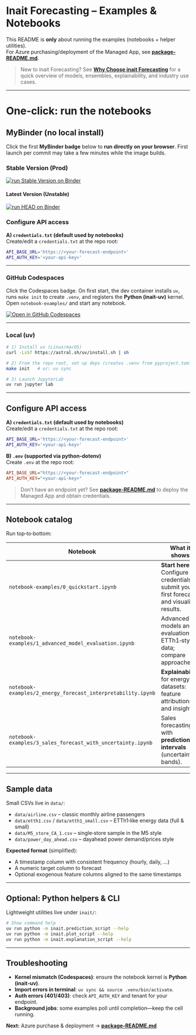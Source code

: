
# Inait Forecasting – Examples & Notebooks

This README is **only** about running the examples (notebooks + helper utilities).  
For Azure purchasing/deployment of the Managed App, see **[package-README.md](./package-README.md)**.

> New to inait Forecasting? See **[Why Choose inait Forecasting](./package-README.md#why-choose-inait-forecasting)** for a quick overview of models, ensembles, explainability, and industry use cases.

---

# One‑click: run the notebooks

## MyBinder (no local install)
Click the first **MyBinder badge** below to **run directly on your browser**.
First launch per commit may take a few minutes while the image builds.

### Stable Version (Prod)

[![run Stable Version on Binder](https://mybinder.org/badge_logo.svg)](https://mybinder.org/v2/gh/inait-external/inait-forecast-docs/prod)
#### Latest Version (Unstable)

[![run HEAD on Binder](https://mybinder.org/badge_logo.svg)](https://mybinder.org/v2/gh/inait-external/inait-forecast-docs/HEAD)

### Configure API access

**A) `credentials.txt` (default used by notebooks)**  
Create/edit a `credentials.txt` at the repo root:
```bash
API_BASE_URL='https://<your-forecast-endpoint>'
API_AUTH_KEY='<your-api-key>'
```

----

### GitHub Codespaces
Click the Codespaces badge. On first start, the dev container installs `uv`, runs `make init` to create `.venv`, and registers the **Python (inait‑uv)** kernel. Open `notebook-examples/` and start any notebook.

[![Open in GitHub Codespaces](https://github.com/codespaces/badge.svg)](https://codespaces.new/inait-external/inait-forecast-docs?quickstart=1)

----

### Local (uv)
```bash
# 1) Install uv (Linux/macOS)
curl -LsSf https://astral.sh/uv/install.sh | sh

# 2) From the repo root, set up deps (creates .venv from pyproject.toml)
make init   # or: uv sync

# 3) Launch JupyterLab
uv run jupyter lab
```

---

## Configure API access

**A) `credentials.txt` (default used by notebooks)**  
Create/edit a `credentials.txt` at the repo root:
```bash
API_BASE_URL='https://<your-forecast-endpoint>'
API_AUTH_KEY='<your-api-key>'
```

**B) `.env` (supported via python‑dotenv)**  
Create `.env` at the repo root:
```ini
API_BASE_URL="https://<your-forecast-endpoint>"
API_AUTH_KEY="<your-api-key>"
```

> Don’t have an endpoint yet? See **[package-README.md](./package-README.md)** to deploy the Managed App and obtain credentials.

---

## Notebook catalog

Run top‑to‑bottom:

| Notebook | What it shows |
|---|---|
| `notebook-examples/0_quickstart.ipynb` | **Start here.** Configure credentials, submit your first forecast, and visualize results. |
| `notebook-examples/1_advanced_model_evaluation.ipynb` | Advanced models and evaluation on ETTh1‑style data; compare approaches. |
| `notebook-examples/2_energy_forecast_interpretability.ipynb` | **Explainability** for energy datasets: feature attributions and insights. |
| `notebook-examples/3_sales_forecast_with_uncertainty.ipynb` | Sales forecasting with **prediction intervals** (uncertainty bands). |

---

## Sample data

Small CSVs live in `data/`:

- `data/airline.csv` – classic monthly airline passengers  
- `data/etth1.csv` / `data/etth1_small.csv` – ETTh1‑like energy data (full & small)  
- `data/M5_store_CA_1.csv` – single‑store sample in the M5 style  
- `data/power_day_ahead.csv` – dayahead power demand/prices style

**Expected format** (simplified):
- A timestamp column with consistent frequency (hourly, daily, …)  
- A numeric target column to forecast  
- Optional exogenous feature columns aligned to the same timestamps

---

## Optional: Python helpers & CLI

Lightweight utilities live under `inait/`:

```bash
# Show command help
uv run python -m inait.prediction_script --help
uv run python -m inait.plot_script --help
uv run python -m inait.explanation_script --help
```

---

## Troubleshooting

- **Kernel mismatch (Codespaces)**: ensure the notebook kernel is **Python (inait‑uv)**.  
- **Import errors in terminal**: `uv sync && source .venv/bin/activate`.  
- **Auth errors (401/403)**: check `API_AUTH_KEY` and tenant for your endpoint.  
- **Background jobs**: some examples poll until completion—keep the cell running.

**Next:** Azure purchase & deployment → **[package-README.md](./package-README.md)**
